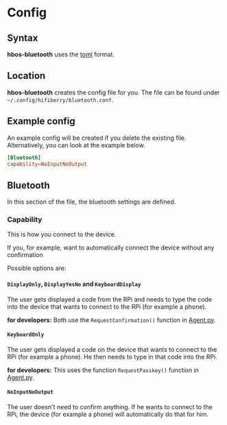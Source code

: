 # Config

## Syntax
**hbos-bluetooth** uses the [toml](https://toml.io/en/) format.

## Location
**hbos-bluetooth** creates the config file for you.
The file can be found under `~/.config/hifiberry/bluetooth.conf`.

## Example config
An example config will be created if you delete the existing file.
Alternatively, you can look at the example below.

```toml
[Bluetooth]
capability=NoInputNoOutput
```

## Bluetooth
In this section of the file, the bluetooth settings are defined.

### Capability
This is how you connect to the device.

If you, for example, want to automatically connect the device
without any confirmation

Possible options are:

#### `DisplayOnly`, `DisplayYesNo` and `KeyboardDisplay`

The user gets displayed a code from the RPi
and needs to type the code into
the device that wants to connect to the RPi (for example a phone).

**for developers:**
Both use the `RequestConfirmation()` function in [Agent.py](../src/Agent.py).


#### `KeyboardOnly`
The user gets displayed a code on
the device that wants to connect to the RPi (for example a phone).
He then needs to type in that code into the RPi.

**for developers:**
This uses the function `RequestPasskey()` function in [Agent.py](../src/Agent.py).

#### `NoInputNoOutput`
The user doesn't need to confirm anything.
If he wants to connect to the RPi, the device (for example a phone)
will automatically do that for him.
